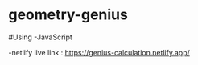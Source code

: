 # geometry-genius

#Using 
-JavaScript

-netlify live link : https://genius-calculation.netlify.app/
